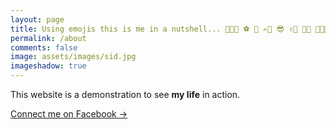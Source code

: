 ```yaml
---
layout: page
title: Using emojis this is me in a nutshell... 👨🏼‍🎨 ⚽️ 🎹 ✍🏼 😎 ✌🏼 🕺🏻 👨🏻‍💼  
permalink: /about
comments: false
image: assets/images/sid.jpg
imageshadow: true
---
```


This website is a demonstration to see **my life** in action. 

<a target="_blank" href="https://www.facebook.com/siddhant.parmar.5/about" class="btn btn-dark"> Connect me on Facebook &rarr;</a>


